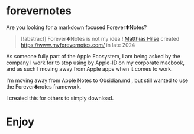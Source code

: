 # forevernotes

Are you looking for a markdown focused Forever✱Notes? 

> [!abstract] Forever✱Notes is not my idea ! 
> [Matthias Hilse](https://www.myforevernotes.com/matthias-hilse) created https://www.myforevernotes.com/ in late 2024

As someone fully part of the Apple Ecosystem, I am being asked by the company I work for to stop using by Apple-ID on my corporate macbook, and as such I moving away from Apple apps when it comes to work. 

I'm moving away from Apple Notes to Obsidian.md , but still wanted to use the Forever✱notes framework. 

I created this for others to simply download. 
# Enjoy
